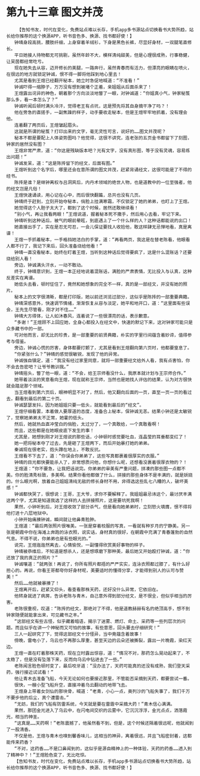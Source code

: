 # 第九十三章 图文并茂
        【告知书友，时代在变化，免费站点难以长存，手机app多书源站点切换看书大势所趋，站长给你推荐的这个换源APP，听书音色多、换源、找书都好使！】
       钟晴身段高挑，腰肢纤细，上身穿着羊绒衫，下身是黑色长裤，尽显好身材，一双腿笔直修长。
       平日她接人待物都无可挑剔，虽然年龄不大，模样清纯甜美，但是心理很成熟，行事稳健，让吴茵都经常吃亏。
       现在她失去从容，迈开修长的美腿，一路奔行，虽然青春而有活力，但漂亮的眼睛在喷火，在很远的地方就锁定钟诚，恨不得一脚将他踩到地心里去！
       尤其是看到王煊已经翻开秘本，她立时急促地喊道：“不准看！”
       钟诚吓得一缩脖子，万万没有想到被堵个正着，亲姐姐从后面杀来了！
       王煊露出诧异的神色，朝着那个方向淡淡地瞥了一眼，对钟诚道：“你姐真小气，钟家秘笈那么多，看一本怎么了？”
       钟诚听闻后顿时满头冷汗，觉得老王有点坑，这是预先将其自身摘干净了吗？！
       他在旁急的直搓手，一副焦躁的样子，动手要收走秘本，但是王煊牢牢地抓着，没有理会他。
       连着翻了两页后，王煊皱起眉头。
       这就是所谓的秘笈？打印出来的文字，毫无灵性可言，说好的……图文并茂呢？
       秘本不都是要配上人体姿势图吗？他觉得，这很不讲究，连老张的五页金书都留下了刻图，钟家的居然没有图？
       王煊非常严肃，道：“你这是残缺版本吧？光有文字，没有真形图，等于没有灵魂，容易练出问题！”
       钟诚发呆，道：“这是陈抟留下的经文，后面有图。”
       王煊听到这个名字后，哪里还会在意所谓的图文并茂，赶紧背诵经文，这很可能是了不得的经书。
       陈抟是谁？是继钟离权与吕洞宾后，内丹术领域的绝世人物，也是道教中的一位至强者，他的经文岂是凡俗！
       王煊快速诵读，用心记在心中，而后很快翻篇，总共也没有几页。
       钟晴终于赶到，立刻开始夺秘本，俏脸上挂满寒霜，不仅锁定了她的弟弟，也盯上了王煊。
       她觉得这个人胆子太大了，都到了这个时候，居然还敢继续看！
       “别小气，再让我看两眼！”王煊说道，握着秘本死不撒手，然后用心去看，牢记下来。
       钟晴听到这种话后，被气的眼前晕眩，到底遇上了一个什么样的人？这种话都能说的出口！
       她直接出手了，实在是忍无可忍，一会儿保证要找人收拾他，敢这样肆无忌惮地看，真是离谱！
       王煊一手抓着秘本，一手格挡她洁白的手掌，道：“再看两页，我这是在替老陈看，他眼看人都不行了，我记下来后，回头准备烧给他看！”
       钟晴一直没看秘本，始终在盯着王煊，当听到这种话后觉得要疯了，这是什么混账话？还要烧给别人看！
       旁边，钟诚满头汗水，一动不敢动。
       终于，钟晴意识到，王煊一本正经地说着混账话，满脸的严肃表情，无比投入与认真，这种反差实在离谱。
       她低头去看，顿时怔住了，竟然和她想象的完全不一样，真的是一部经文，并没有她的照片。
       秘本上的文字很清晰，都是打印版，她以前还浏览过部分，这似乎是陈抟的一部重要典籍。
       钟晴深感意外，快速调节情绪，渐渐恢复从容与淡定，她平和地开口，道：“这里面有些误会，王先生尽管看，刚才对不住……”
       钟晴大方得体，让人如沐春风，连着说了一些很漂亮的话，表示歉意。
       “多谢！”王煊顾不上回应她，全身心都投入在经文中，快速的默记下来，这对钟家可能只是众多藏书中的一部。
       可对他而言，却无比的珍贵，是一部重要的前贤典籍，朴实的字里行间蕴含着妙谛，值得参考与借鉴。
       旁边，钟诚心慌的厉害，身体都要打颤了，尤其是看到王煊翻向第六页时，他都要窒息了。
       “你紧张什么？”钟晴的感觉很敏锐，发现了他的异常。
       钟诚强自镇定，道：“我没有经过家里同意，就将一部重要经文给外人看，我有点害怕，你不会去告密吧？让爷爷教训我。”
       钟晴摇头，瞥了他一眼，道：“不会，给王宗师看没什么，我原本就计划与王宗师合作。”
       她带着淡淡的笑意看向王煊，现在就称王宗师，当然也是她找人评估的结果，认为对方很快就会踏足那个领域。
       当王煊看到第六页后，眼神明显不对了，然后，他又翻向后面的一页，直至一页一页的看过去，翻看到最后的第二十页。
       钟诚瑟瑟发抖，因为她姐姐只要一低头，就能看到最后的“经文”。
       王煊仔细看罢，本着做人要厚道的态度，准备合上秘本，保钟诚无恙。结果小钟还是太敏锐了，觉察她弟弟太不正常，她霍的低头。
       然后，她就热血直冲莹白的俏脸，太过分了，一个真敢给，一个真敢看啊！
       而且，这些都是在她眼皮底下发生的事！
       尤其是，她想到刚才对王煊说的那些话，小钟顿时感觉要吐血，连晶莹的耳垂都变红了！
       她一把将秘本夺了过去，先是砸了王煊两下，而后开始暴打她的弟弟。
       秦诚现在很老实，抱头蹲在地上，不敢反抗。
       王煊看不下去了，道：“你误会你弟弟了，这些写真都裹着很厚实的衣服。”
       钟晴的目光都快要能杀人了，非常想质问他，你想什么呢，还想看没裹着很厚衣物的？！
       王煊道：“你不要急，让我把话说完。你弟弟的审美有严重问题，拼凑的那些图一点都不美。你的脸清秀标致，多美啊。结果你看他都做了什么，拼接的那些身体不是丰满的，就是妖娆的。什么眼光啊，放着自己姐姐清纯无敌的修长身材不用，非得选这些乱七八糟的人，破坏美感！”
       钟诚都快哭了，很想说：王哥，王大爷，求你不要解释了。我姐姐最忌讳这个，最讨厌丰满这两个字，尤其是知道我选了这样的人去拼接照片，这是要坑死我啊！
       果然，小钟听到后，对王煊收敛了部分杀气，但是看向她弟弟时，立刻怒火填膺，恨不得将他打进十八层地狱中。
       小钟开始痛揍钟诚，瞬间就让他鼻青脸肿。
       王煊道：“最后两张照片很唯美。一张是穿着校服的写真，一看就有种岁月的宁静美。另一张是朝霞中你在海滩上奔跑的泳衣照，说实话，身材真的很好，在朝霞中充满了青春蓬勃的自然气息。不得不说，你弟弟也是有些眼光的。”
       说完，王煊迤迤然离去，心情愉悦，一副懂得欣赏美好事物的样子。
       钟晴被恭维后，不知道是想杀人，还是想琢磨下那种美，最后她又开始殴打钟诚，道：“你还放了我的真正的照片？”
       钟诚嚷道：“就两张！再说了，你所有照片都捂的严严实实，连泳衣照都过膝了，有什么好担心的。再说，你看王哥都夸你好身材呢，美要适时的懂得分享，才能得到别人的认可与赞美！”
       然后……他就被暴揍了！
       王煊离开后，赶紧又仰头，看查看那株天药，还好没什么异常，它依旧在。
       他转身就进了病房，告诉老陈与青木，自己意外得到部分经文，是不很全，但似乎相当的厉害。
       老陈很重视，叹道：“陈抟的经文，那绝对了不得，他是道教赫赫有名的绝顶高手，想不到钟家随便就能拿出来，可见藏书之丰。”
       “这部经文有些古怪，似乎藏着暗语，揭示了迷雾、燃灯、命土、采药等一些列层次的问题。而且似乎在讲一个神秘而又可怕的故事，有些意思，回头要去仔细研究！”
       三人一起研究了下，觉得这部经文十分怪异，当中竟蕴含着故事！
       傍晚，雷电小了，乌云也不再那么厚重，甚至天边的云朵还被撕裂，露出一片晚霞，染红天边。
       王煊一直在盯着那株天药，现在立时露出惊容，道：“情况不对，那药怎么晃动起来了，不太稳了，但是没有坠落下来，反而向乌云中钻进去了一些。”
       老陈闻言脸色顿时变了，最后咬牙道：“没办法了，天药可能真的还没有成熟，我们登天采药，强行接近试试看！”
       他让青木去准备飞船，今天无论如何也要接近那里，不管能否采摘到天药，都要尝试一番。
       很快，一艘小型飞船升空，直接冲着乌云翻动的地带飞去。
       王煊身上带着女剑仙的那块骨，喊道：“老青，小心一点，奥列沙的飞船失事了，我们千万不要步他的后尘，真个遭雷击。”
       “无妨，我们的飞船有防雷系统，今天就是要在雷霆中采摘大药！”青木信心满满。
       果然，那团金光进入了乌云中，在闪电间交织的云雾中，它沉沉浮浮，金光点点，洒落霞光，相当的神圣。
       “这真是……天药啊！”老陈震撼了，他虽然看不到，但是，这个时候还隔着很远呢，他就闻到了一股清香。
       不仅是他，王煊与青木也嗅到馨香味儿，这相当的神异，离着很远，并且飞船密封着，这都能传来药香？
       “不对，这药香……不是口鼻闻到的，这似乎是源自精神上的一种体验，天药的药香……透入到了精神中？！”王煊脸色变了，无比吃惊。
       【告知书友，时代在变化，免费站点难以长存，手机app多书源站点切换看书大势所趋，站长给你推荐的这个换源APP，听书音色多、换源、找书都好使！】